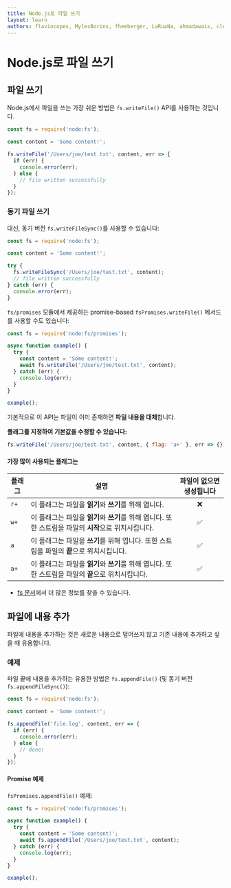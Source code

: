 ```yaml
---
title: Node.js로 파일 쓰기
layout: learn
authors: flaviocopes, MylesBorins, fhemberger, LaRuaNa, ahmadawais, clean99, ovflowd, vaishnav-mk
---
```


# Node.js로 파일 쓰기

## 파일 쓰기

Node.js에서 파일을 쓰는 가장 쉬운 방법은 `fs.writeFile()` API를 사용하는 것입니다.

```js
const fs = require('node:fs');

const content = 'Some content!';

fs.writeFile('/Users/joe/test.txt', content, err => {
  if (err) {
    console.error(err);
  } else {
    // file written successfully
  }
});
```

### 동기 파일 쓰기

대신, 동기 버전 `fs.writeFileSync()`를 사용할 수 있습니다:

```js
const fs = require('node:fs');

const content = 'Some content!';

try {
  fs.writeFileSync('/Users/joe/test.txt', content);
  // file written successfully
} catch (err) {
  console.error(err);
}
```

`fs/promises` 모듈에서 제공하는 promise-based `fsPromises.writeFile()` 메서드를 사용할 수도 있습니다:

```js
const fs = require('node:fs/promises');

async function example() {
  try {
    const content = 'Some content!';
    await fs.writeFile('/Users/joe/test.txt', content);
  } catch (err) {
    console.log(err);
  }
}

example();
```

기본적으로 이 API는 파일이 이미 존재하면 **파일 내용을 대체**합니다.

**플래그를 지정하여 기본값을 수정할 수 있습니다:**

```js
fs.writeFile('/Users/joe/test.txt', content, { flag: 'a+' }, err => {});
```

#### 가장 많이 사용되는 플래그는

| 플래그 | 설명                                                                                                                         | 파일이 없으면 생성됩니다 |
| ---- | -------------------------------------------------------------------------------------------------------------------------- | :-----------------------------------: |
| `r+` | 이 플래그는 파일을 **읽기**와 **쓰기**를 위해 엽니다.                                                                   |                  ❌                   |
| `w+` | 이 플래그는 파일을 **읽기**와 **쓰기**를 위해 엽니다. 또한 스트림을 파일의 **시작**으로 위치시킵니다. |                  ✅                   |
| `a`  | 이 플래그는 파일을 **쓰기**를 위해 엽니다. 또한 스트림을 파일의 **끝**으로 위치시킵니다.                       |                  ✅                   |
| `a+` | 이 플래그는 파일을 **읽기**와 **쓰기**를 위해 엽니다. 또한 스트림을 파일의 **끝**으로 위치시킵니다.       |                  ✅                   |

- [fs 문서](https://nodejs.org/api/fs.html#file-system-flags)에서 더 많은 정보를 찾을 수 있습니다.

## 파일에 내용 추가

파일에 내용을 추가하는 것은 새로운 내용으로 덮어쓰지 않고 기존 내용에 추가하고 싶을 때 유용합니다.

### 예제

파일 끝에 내용을 추가하는 유용한 방법은 `fs.appendFile()` (및 동기 버전 `fs.appendFileSync()`):

```js
const fs = require('node:fs');

const content = 'Some content!';

fs.appendFile('file.log', content, err => {
  if (err) {
    console.error(err);
  } else {
    // done!
  }
});
```

#### Promise 예제

`fsPromises.appendFile()` 예제:

```js
const fs = require('node:fs/promises');

async function example() {
  try {
    const content = 'Some content!';
    await fs.appendFile('/Users/joe/test.txt', content);
  } catch (err) {
    console.log(err);
  }
}

example();
```